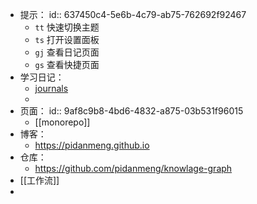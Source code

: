 - 提示：
  id:: 637450c4-5e6b-4c79-ab75-762692f92467
	- `tt` 快速切换主题
	- `ts` 打开设置面板
	- `gj` 查看日记页面
	- `gs` 查看快捷页面
- 学习日记：
	- [journals](https://pidanmeng.github.io/knowlage-graph/#/all-journals)
	-
- 页面：
  id:: 9af8c9b8-4bd6-4832-a875-03b531f96015
	- [[monorepo]]
- 博客：
	- https://pidanmeng.github.io
- 仓库：
	- https://github.com/pidanmeng/knowlage-graph
- [[工作流]]
-